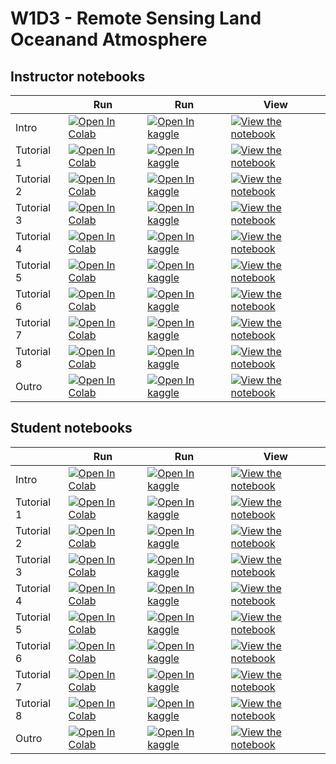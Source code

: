 # W1D3 - Remote Sensing Land Oceanand Atmosphere

## Instructor notebooks

|   | Run | Run | View |
| - | --- | --- | ---- |
| Intro | [![Open In Colab](https://colab.research.google.com/assets/colab-badge.svg)](https://colab.research.google.com/github/neuromatch/climate-test-build/blob/main/tutorials/W1D3_RemoteSensingLandOceanandAtmosphere/W1D3_Intro.ipynb) | [![Open In kaggle](https://kaggle.com/static/images/open-in-kaggle.svg)](https://kaggle.com/kernels/welcome?src=https://raw.githubusercontent.com/neuromatch/climate-test-build/main/tutorials/W1D3_RemoteSensingLandOceanandAtmosphere/W1D3_Intro.ipynb) | [![View the notebook](https://img.shields.io/badge/render-nbviewer-orange.svg)](https://nbviewer.jupyter.org/github/neuromatch/climate-test-build/blob/main/tutorials/W1D3_RemoteSensingLandOceanandAtmosphere/W1D3_Intro.ipynb?flush_cache=true) |
| Tutorial 1 | [![Open In Colab](https://colab.research.google.com/assets/colab-badge.svg)](https://colab.research.google.com/github/neuromatch/climate-test-build/blob/main/tutorials/W1D3_RemoteSensingLandOceanandAtmosphere/instructor/W1D3_Tutorial1.ipynb) | [![Open In kaggle](https://kaggle.com/static/images/open-in-kaggle.svg)](https://kaggle.com/kernels/welcome?src=https://raw.githubusercontent.com/neuromatch/climate-test-build/main/tutorials/W1D3_RemoteSensingLandOceanandAtmosphere/instructor/W1D3_Tutorial1.ipynb) | [![View the notebook](https://img.shields.io/badge/render-nbviewer-orange.svg)](https://nbviewer.jupyter.org/github/neuromatch/climate-test-build/blob/main/tutorials/W1D3_RemoteSensingLandOceanandAtmosphere/instructor/W1D3_Tutorial1.ipynb?flush_cache=true) |
| Tutorial 2 | [![Open In Colab](https://colab.research.google.com/assets/colab-badge.svg)](https://colab.research.google.com/github/neuromatch/climate-test-build/blob/main/tutorials/W1D3_RemoteSensingLandOceanandAtmosphere/instructor/W1D3_Tutorial2.ipynb) | [![Open In kaggle](https://kaggle.com/static/images/open-in-kaggle.svg)](https://kaggle.com/kernels/welcome?src=https://raw.githubusercontent.com/neuromatch/climate-test-build/main/tutorials/W1D3_RemoteSensingLandOceanandAtmosphere/instructor/W1D3_Tutorial2.ipynb) | [![View the notebook](https://img.shields.io/badge/render-nbviewer-orange.svg)](https://nbviewer.jupyter.org/github/neuromatch/climate-test-build/blob/main/tutorials/W1D3_RemoteSensingLandOceanandAtmosphere/instructor/W1D3_Tutorial2.ipynb?flush_cache=true) |
| Tutorial 3 | [![Open In Colab](https://colab.research.google.com/assets/colab-badge.svg)](https://colab.research.google.com/github/neuromatch/climate-test-build/blob/main/tutorials/W1D3_RemoteSensingLandOceanandAtmosphere/instructor/W1D3_Tutorial3.ipynb) | [![Open In kaggle](https://kaggle.com/static/images/open-in-kaggle.svg)](https://kaggle.com/kernels/welcome?src=https://raw.githubusercontent.com/neuromatch/climate-test-build/main/tutorials/W1D3_RemoteSensingLandOceanandAtmosphere/instructor/W1D3_Tutorial3.ipynb) | [![View the notebook](https://img.shields.io/badge/render-nbviewer-orange.svg)](https://nbviewer.jupyter.org/github/neuromatch/climate-test-build/blob/main/tutorials/W1D3_RemoteSensingLandOceanandAtmosphere/instructor/W1D3_Tutorial3.ipynb?flush_cache=true) |
| Tutorial 4 | [![Open In Colab](https://colab.research.google.com/assets/colab-badge.svg)](https://colab.research.google.com/github/neuromatch/climate-test-build/blob/main/tutorials/W1D3_RemoteSensingLandOceanandAtmosphere/instructor/W1D3_Tutorial4.ipynb) | [![Open In kaggle](https://kaggle.com/static/images/open-in-kaggle.svg)](https://kaggle.com/kernels/welcome?src=https://raw.githubusercontent.com/neuromatch/climate-test-build/main/tutorials/W1D3_RemoteSensingLandOceanandAtmosphere/instructor/W1D3_Tutorial4.ipynb) | [![View the notebook](https://img.shields.io/badge/render-nbviewer-orange.svg)](https://nbviewer.jupyter.org/github/neuromatch/climate-test-build/blob/main/tutorials/W1D3_RemoteSensingLandOceanandAtmosphere/instructor/W1D3_Tutorial4.ipynb?flush_cache=true) |
| Tutorial 5 | [![Open In Colab](https://colab.research.google.com/assets/colab-badge.svg)](https://colab.research.google.com/github/neuromatch/climate-test-build/blob/main/tutorials/W1D3_RemoteSensingLandOceanandAtmosphere/instructor/W1D3_Tutorial5.ipynb) | [![Open In kaggle](https://kaggle.com/static/images/open-in-kaggle.svg)](https://kaggle.com/kernels/welcome?src=https://raw.githubusercontent.com/neuromatch/climate-test-build/main/tutorials/W1D3_RemoteSensingLandOceanandAtmosphere/instructor/W1D3_Tutorial5.ipynb) | [![View the notebook](https://img.shields.io/badge/render-nbviewer-orange.svg)](https://nbviewer.jupyter.org/github/neuromatch/climate-test-build/blob/main/tutorials/W1D3_RemoteSensingLandOceanandAtmosphere/instructor/W1D3_Tutorial5.ipynb?flush_cache=true) |
| Tutorial 6 | [![Open In Colab](https://colab.research.google.com/assets/colab-badge.svg)](https://colab.research.google.com/github/neuromatch/climate-test-build/blob/main/tutorials/W1D3_RemoteSensingLandOceanandAtmosphere/instructor/W1D3_Tutorial6.ipynb) | [![Open In kaggle](https://kaggle.com/static/images/open-in-kaggle.svg)](https://kaggle.com/kernels/welcome?src=https://raw.githubusercontent.com/neuromatch/climate-test-build/main/tutorials/W1D3_RemoteSensingLandOceanandAtmosphere/instructor/W1D3_Tutorial6.ipynb) | [![View the notebook](https://img.shields.io/badge/render-nbviewer-orange.svg)](https://nbviewer.jupyter.org/github/neuromatch/climate-test-build/blob/main/tutorials/W1D3_RemoteSensingLandOceanandAtmosphere/instructor/W1D3_Tutorial6.ipynb?flush_cache=true) |
| Tutorial 7 | [![Open In Colab](https://colab.research.google.com/assets/colab-badge.svg)](https://colab.research.google.com/github/neuromatch/climate-test-build/blob/main/tutorials/W1D3_RemoteSensingLandOceanandAtmosphere/instructor/W1D3_Tutorial7.ipynb) | [![Open In kaggle](https://kaggle.com/static/images/open-in-kaggle.svg)](https://kaggle.com/kernels/welcome?src=https://raw.githubusercontent.com/neuromatch/climate-test-build/main/tutorials/W1D3_RemoteSensingLandOceanandAtmosphere/instructor/W1D3_Tutorial7.ipynb) | [![View the notebook](https://img.shields.io/badge/render-nbviewer-orange.svg)](https://nbviewer.jupyter.org/github/neuromatch/climate-test-build/blob/main/tutorials/W1D3_RemoteSensingLandOceanandAtmosphere/instructor/W1D3_Tutorial7.ipynb?flush_cache=true) |
| Tutorial 8 | [![Open In Colab](https://colab.research.google.com/assets/colab-badge.svg)](https://colab.research.google.com/github/neuromatch/climate-test-build/blob/main/tutorials/W1D3_RemoteSensingLandOceanandAtmosphere/instructor/W1D3_Tutorial8.ipynb) | [![Open In kaggle](https://kaggle.com/static/images/open-in-kaggle.svg)](https://kaggle.com/kernels/welcome?src=https://raw.githubusercontent.com/neuromatch/climate-test-build/main/tutorials/W1D3_RemoteSensingLandOceanandAtmosphere/instructor/W1D3_Tutorial8.ipynb) | [![View the notebook](https://img.shields.io/badge/render-nbviewer-orange.svg)](https://nbviewer.jupyter.org/github/neuromatch/climate-test-build/blob/main/tutorials/W1D3_RemoteSensingLandOceanandAtmosphere/instructor/W1D3_Tutorial8.ipynb?flush_cache=true) |
| Outro | [![Open In Colab](https://colab.research.google.com/assets/colab-badge.svg)](https://colab.research.google.com/github/neuromatch/climate-test-build/blob/main/tutorials/W1D3_RemoteSensingLandOceanandAtmosphere/W1D3_Outro.ipynb) | [![Open In kaggle](https://kaggle.com/static/images/open-in-kaggle.svg)](https://kaggle.com/kernels/welcome?src=https://raw.githubusercontent.com/neuromatch/climate-test-build/main/tutorials/W1D3_RemoteSensingLandOceanandAtmosphere/W1D3_Outro.ipynb) | [![View the notebook](https://img.shields.io/badge/render-nbviewer-orange.svg)](https://nbviewer.jupyter.org/github/neuromatch/climate-test-build/blob/main/tutorials/W1D3_RemoteSensingLandOceanandAtmosphere/W1D3_Outro.ipynb?flush_cache=true) |


## Student notebooks

|   | Run | Run | View |
| - | --- | --- | ---- |
| Intro | [![Open In Colab](https://colab.research.google.com/assets/colab-badge.svg)](https://colab.research.google.com/github/neuromatch/climate-test-build/blob/main/tutorials/W1D3_RemoteSensingLandOceanandAtmosphere/W1D3_Intro.ipynb) | [![Open In kaggle](https://kaggle.com/static/images/open-in-kaggle.svg)](https://kaggle.com/kernels/welcome?src=https://raw.githubusercontent.com/neuromatch/climate-test-build/main/tutorials/W1D3_RemoteSensingLandOceanandAtmosphere/W1D3_Intro.ipynb) | [![View the notebook](https://img.shields.io/badge/render-nbviewer-orange.svg)](https://nbviewer.jupyter.org/github/neuromatch/climate-test-build/blob/main/tutorials/W1D3_RemoteSensingLandOceanandAtmosphere/W1D3_Intro.ipynb?flush_cache=true) |
| Tutorial 1 | [![Open In Colab](https://colab.research.google.com/assets/colab-badge.svg)](https://colab.research.google.com/github/neuromatch/climate-test-build/blob/main/tutorials/W1D3_RemoteSensingLandOceanandAtmosphere/student/W1D3_Tutorial1.ipynb) | [![Open In kaggle](https://kaggle.com/static/images/open-in-kaggle.svg)](https://kaggle.com/kernels/welcome?src=https://raw.githubusercontent.com/neuromatch/climate-test-build/main/tutorials/W1D3_RemoteSensingLandOceanandAtmosphere/student/W1D3_Tutorial1.ipynb) | [![View the notebook](https://img.shields.io/badge/render-nbviewer-orange.svg)](https://nbviewer.jupyter.org/github/neuromatch/climate-test-build/blob/main/tutorials/W1D3_RemoteSensingLandOceanandAtmosphere/student/W1D3_Tutorial1.ipynb?flush_cache=true) |
| Tutorial 2 | [![Open In Colab](https://colab.research.google.com/assets/colab-badge.svg)](https://colab.research.google.com/github/neuromatch/climate-test-build/blob/main/tutorials/W1D3_RemoteSensingLandOceanandAtmosphere/student/W1D3_Tutorial2.ipynb) | [![Open In kaggle](https://kaggle.com/static/images/open-in-kaggle.svg)](https://kaggle.com/kernels/welcome?src=https://raw.githubusercontent.com/neuromatch/climate-test-build/main/tutorials/W1D3_RemoteSensingLandOceanandAtmosphere/student/W1D3_Tutorial2.ipynb) | [![View the notebook](https://img.shields.io/badge/render-nbviewer-orange.svg)](https://nbviewer.jupyter.org/github/neuromatch/climate-test-build/blob/main/tutorials/W1D3_RemoteSensingLandOceanandAtmosphere/student/W1D3_Tutorial2.ipynb?flush_cache=true) |
| Tutorial 3 | [![Open In Colab](https://colab.research.google.com/assets/colab-badge.svg)](https://colab.research.google.com/github/neuromatch/climate-test-build/blob/main/tutorials/W1D3_RemoteSensingLandOceanandAtmosphere/student/W1D3_Tutorial3.ipynb) | [![Open In kaggle](https://kaggle.com/static/images/open-in-kaggle.svg)](https://kaggle.com/kernels/welcome?src=https://raw.githubusercontent.com/neuromatch/climate-test-build/main/tutorials/W1D3_RemoteSensingLandOceanandAtmosphere/student/W1D3_Tutorial3.ipynb) | [![View the notebook](https://img.shields.io/badge/render-nbviewer-orange.svg)](https://nbviewer.jupyter.org/github/neuromatch/climate-test-build/blob/main/tutorials/W1D3_RemoteSensingLandOceanandAtmosphere/student/W1D3_Tutorial3.ipynb?flush_cache=true) |
| Tutorial 4 | [![Open In Colab](https://colab.research.google.com/assets/colab-badge.svg)](https://colab.research.google.com/github/neuromatch/climate-test-build/blob/main/tutorials/W1D3_RemoteSensingLandOceanandAtmosphere/student/W1D3_Tutorial4.ipynb) | [![Open In kaggle](https://kaggle.com/static/images/open-in-kaggle.svg)](https://kaggle.com/kernels/welcome?src=https://raw.githubusercontent.com/neuromatch/climate-test-build/main/tutorials/W1D3_RemoteSensingLandOceanandAtmosphere/student/W1D3_Tutorial4.ipynb) | [![View the notebook](https://img.shields.io/badge/render-nbviewer-orange.svg)](https://nbviewer.jupyter.org/github/neuromatch/climate-test-build/blob/main/tutorials/W1D3_RemoteSensingLandOceanandAtmosphere/student/W1D3_Tutorial4.ipynb?flush_cache=true) |
| Tutorial 5 | [![Open In Colab](https://colab.research.google.com/assets/colab-badge.svg)](https://colab.research.google.com/github/neuromatch/climate-test-build/blob/main/tutorials/W1D3_RemoteSensingLandOceanandAtmosphere/student/W1D3_Tutorial5.ipynb) | [![Open In kaggle](https://kaggle.com/static/images/open-in-kaggle.svg)](https://kaggle.com/kernels/welcome?src=https://raw.githubusercontent.com/neuromatch/climate-test-build/main/tutorials/W1D3_RemoteSensingLandOceanandAtmosphere/student/W1D3_Tutorial5.ipynb) | [![View the notebook](https://img.shields.io/badge/render-nbviewer-orange.svg)](https://nbviewer.jupyter.org/github/neuromatch/climate-test-build/blob/main/tutorials/W1D3_RemoteSensingLandOceanandAtmosphere/student/W1D3_Tutorial5.ipynb?flush_cache=true) |
| Tutorial 6 | [![Open In Colab](https://colab.research.google.com/assets/colab-badge.svg)](https://colab.research.google.com/github/neuromatch/climate-test-build/blob/main/tutorials/W1D3_RemoteSensingLandOceanandAtmosphere/student/W1D3_Tutorial6.ipynb) | [![Open In kaggle](https://kaggle.com/static/images/open-in-kaggle.svg)](https://kaggle.com/kernels/welcome?src=https://raw.githubusercontent.com/neuromatch/climate-test-build/main/tutorials/W1D3_RemoteSensingLandOceanandAtmosphere/student/W1D3_Tutorial6.ipynb) | [![View the notebook](https://img.shields.io/badge/render-nbviewer-orange.svg)](https://nbviewer.jupyter.org/github/neuromatch/climate-test-build/blob/main/tutorials/W1D3_RemoteSensingLandOceanandAtmosphere/student/W1D3_Tutorial6.ipynb?flush_cache=true) |
| Tutorial 7 | [![Open In Colab](https://colab.research.google.com/assets/colab-badge.svg)](https://colab.research.google.com/github/neuromatch/climate-test-build/blob/main/tutorials/W1D3_RemoteSensingLandOceanandAtmosphere/student/W1D3_Tutorial7.ipynb) | [![Open In kaggle](https://kaggle.com/static/images/open-in-kaggle.svg)](https://kaggle.com/kernels/welcome?src=https://raw.githubusercontent.com/neuromatch/climate-test-build/main/tutorials/W1D3_RemoteSensingLandOceanandAtmosphere/student/W1D3_Tutorial7.ipynb) | [![View the notebook](https://img.shields.io/badge/render-nbviewer-orange.svg)](https://nbviewer.jupyter.org/github/neuromatch/climate-test-build/blob/main/tutorials/W1D3_RemoteSensingLandOceanandAtmosphere/student/W1D3_Tutorial7.ipynb?flush_cache=true) |
| Tutorial 8 | [![Open In Colab](https://colab.research.google.com/assets/colab-badge.svg)](https://colab.research.google.com/github/neuromatch/climate-test-build/blob/main/tutorials/W1D3_RemoteSensingLandOceanandAtmosphere/student/W1D3_Tutorial8.ipynb) | [![Open In kaggle](https://kaggle.com/static/images/open-in-kaggle.svg)](https://kaggle.com/kernels/welcome?src=https://raw.githubusercontent.com/neuromatch/climate-test-build/main/tutorials/W1D3_RemoteSensingLandOceanandAtmosphere/student/W1D3_Tutorial8.ipynb) | [![View the notebook](https://img.shields.io/badge/render-nbviewer-orange.svg)](https://nbviewer.jupyter.org/github/neuromatch/climate-test-build/blob/main/tutorials/W1D3_RemoteSensingLandOceanandAtmosphere/student/W1D3_Tutorial8.ipynb?flush_cache=true) |
| Outro | [![Open In Colab](https://colab.research.google.com/assets/colab-badge.svg)](https://colab.research.google.com/github/neuromatch/climate-test-build/blob/main/tutorials/W1D3_RemoteSensingLandOceanandAtmosphere/W1D3_Outro.ipynb) | [![Open In kaggle](https://kaggle.com/static/images/open-in-kaggle.svg)](https://kaggle.com/kernels/welcome?src=https://raw.githubusercontent.com/neuromatch/climate-test-build/main/tutorials/W1D3_RemoteSensingLandOceanandAtmosphere/W1D3_Outro.ipynb) | [![View the notebook](https://img.shields.io/badge/render-nbviewer-orange.svg)](https://nbviewer.jupyter.org/github/neuromatch/climate-test-build/blob/main/tutorials/W1D3_RemoteSensingLandOceanandAtmosphere/W1D3_Outro.ipynb?flush_cache=true) |

